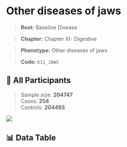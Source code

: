 # Other diseases of jaws

> **Root:** Baseline Disease  

> **Chapter:** Chapter XI- Digestive  

> **Phenotype:** Other diseases of jaws  

> **Code:** `K11_JAWS`

## 🧪 All Participants  
> Sample size: **204747**  
> Cases: **254**  
> Controls: **204493**
<img src="/Sensitive/Figures/ALL/Incidence/K11_JAWS.png"/>

## 📊 Data Table
<CsvTableMRF src="/Sensitive/Data/ALL/Incidence/COX_K11_JAWS.csv"/>

